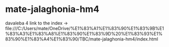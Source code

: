 # mate-jalaghonia-hm4
 davaleba 4
link to the index -> file:///C:/Users/mate/OneDrive/%E1%83%A1%E1%83%90%E1%83%9B%E1%83%A3%E1%83%A8%E1%83%90%E1%83%9D%20%E1%83%93%E1%83%90%E1%83%A4%E1%83%90/TBC/mate-jalaghonia-hm4/index.html

